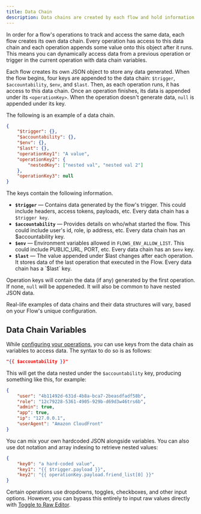 ```yaml
---
title: Data Chain
description: Data chains are created by each flow and hold information that can be accessed within different operations.
---
```


In order for a flow's operations to track and access the same data, each flow creates its own
data chain. Every operation has access to this data chain and each operation appends some value onto
this object after it runs. This means you can dynamically access data from a previous operation or trigger in the current operation
with data chain variables.

Each flow creates its own JSON object to store any data generated. When the flow begins, four keys are appended to the data chain: `$trigger`, `$accountability`, `$env`, and `$last`.
Then, as each operation runs, it has access to this data chain. Once an operation finishes, its data is appended under
its `<operationKey>`. When the operation doesn't generate data, `null` is appended under its key.

The following is an example of a data chain.

```json
{
	"$trigger": {},
	"$accountability": {},
	"$env": {},
	"$last": {},
	"operationKey1": "A value",
	"operationKey2": {
		"nestedKey": ["nested val", "nested val 2"]
	},
	"operationKey3": null
}
```

The keys contain the following information.

- **`$trigger`** — Contains data generated by the flow's trigger. This could include headers, access tokens, payloads, etc. Every data chain has a `$trigger key`.
- **`$accountability`** — Provides details on who/what started the flow. This could include user's id, role, ip address, etc. Every data chain has an $accountability key.
- **`$env`** — Environment variables allowed in `FLOWS_ENV_ALLOW_LIST`. This could include PUBLIC_URL, PORT, etc. Every data chain has an `$env` key.
- **`$last`** — The value appended under $last changes after each operation. It stores data of the last operation that executed in the Flow. Every data chain has a `$last` key.

Operation keys will contain the data (if any) generated by the first operation. If none, `null` will be appeneded. It will also be common to have nested JSON data.

Real-life examples of data chains and their data structures will vary, based on your Flow's unique configuration.

## Data Chain Variables

While [configuring your operations](/guides/automate/operations), you can use keys from the data chain as variables to
access data. The syntax to do so is as follows:

```json
"{{ $accountability }}"
```

This will get the data nested under the `$accountability` key, producing something like this, for example:

```json
{
	"user": "4b11492d-631d-4b8a-bca7-2beasdfadf58b",
	"role": "12c79228-5361-4905-929b-d69d3w46trs6b",
	"admin": true,
	"app": true,
	"ip": "127.0.0.1",
	"userAgent": "Amazon CloudFront"
}
```

You can mix your own hardcoded JSON alongside variables. You can also use dot notation and array indexing to retrieve nested values:

```json
{
	"key0": "a hard-coded value",
	"key1": "{{ $trigger.payload }}",
	"key2": "{{ operationKey.payload.friend_list[0] }}"
}
```

Certain operations use dropdowns, toggles, checkboxes, and other input options. However, you can bypass this entirely to
input raw values directly with [Toggle to Raw Editor](/guides/automate/operations).

